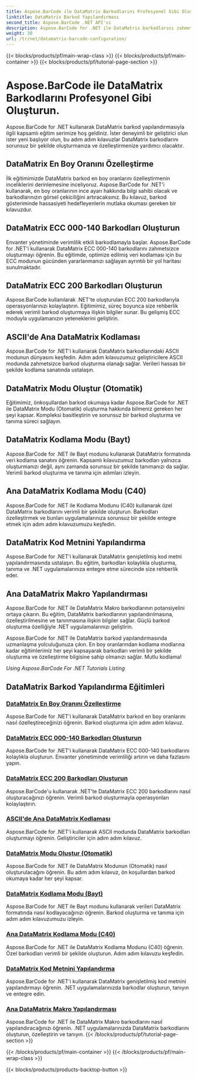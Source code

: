 ```yaml
---
title: Aspose.BarCode ile DataMatrix Barkodlarını Profesyonel Gibi Oluşturun.
linktitle: DataMatrix Barkod Yapılandırması
second_title: Aspose.BarCode .NET API'si
description: Aspose.BarCode for .NET ile DataMatrix barkodlarını zahmetsizce oluşturun. En boy oranlarını, ECC modlarını, kodlamayı ve daha fazlasını özelleştirin. Barkod oluşturmada verimliliği artırın.
weight: 30
url: /tr/net/datamatrix-barcode-configuration/
---
```


{{< blocks/products/pf/main-wrap-class >}}
{{< blocks/products/pf/main-container >}}
{{< blocks/products/pf/tutorial-page-section >}}

# Aspose.BarCode ile DataMatrix Barkodlarını Profesyonel Gibi Oluşturun.



Aspose.BarCode for .NET kullanarak DataMatrix barkod yapılandırmasıyla ilgili kapsamlı eğitim serimize hoş geldiniz. İster deneyimli bir geliştirici olun ister yeni başlıyor olun, bu adım adım kılavuzlar DataMatrix barkodlarını sorunsuz bir şekilde oluşturmanıza ve özelleştirmenize yardımcı olacaktır.

## DataMatrix En Boy Oranını Özelleştirme

İlk eğitimimizde DataMatrix barkod en boy oranlarını özelleştirmenin inceliklerini derinlemesine inceliyoruz. Aspose.BarCode for .NET'i kullanarak, en boy oranlarının ince ayarı hakkında bilgi sahibi olacak ve barkodlarınızın görsel çekiciliğini artıracaksınız. Bu kılavuz, barkod gösteriminde hassasiyeti hedefleyenlerin mutlaka okuması gereken bir kılavuzdur.

## DataMatrix ECC 000-140 Barkodları Oluşturun

Envanter yönetiminde verimlilik etkili barkodlamayla başlar. Aspose.BarCode for .NET'i kullanarak DataMatrix ECC 000-140 barkodlarını zahmetsizce oluşturmayı öğrenin. Bu eğitimde, optimize edilmiş veri kodlaması için bu ECC modunun gücünden yararlanmanızı sağlayan ayrıntılı bir yol haritası sunulmaktadır.

## DataMatrix ECC 200 Barkodları Oluşturun

Aspose.BarCode kullanılarak .NET'te oluşturulan ECC 200 barkodlarıyla operasyonlarınızı kolaylaştırın. Eğitimimiz, süreç boyunca size rehberlik ederek verimli barkod oluşturmaya ilişkin bilgiler sunar. Bu gelişmiş ECC moduyla uygulamanızın yeteneklerini geliştirin.

## ASCII'de Ana DataMatrix Kodlaması

Aspose.BarCode for .NET'i kullanarak DataMatrix barkodlarındaki ASCII modunun dünyasını keşfedin. Adım adım kılavuzumuz geliştiricilere ASCII modunda zahmetsizce barkod oluşturma olanağı sağlar. Verileri hassas bir şekilde kodlama sanatında ustalaşın.

## DataMatrix Modu Oluştur (Otomatik)

Eğitimimiz, önkoşullardan barkod okumaya kadar Aspose.BarCode for .NET ile DataMatrix Modu (Otomatik) oluşturma hakkında bilmeniz gereken her şeyi kapsar. Kompleksi basitleştirin ve sorunsuz bir barkod oluşturma ve tanıma süreci sağlayın.

## DataMatrix Kodlama Modu (Bayt)

Aspose.BarCode for .NET ile Bayt modunu kullanarak DataMatrix formatında veri kodlama sanatını öğrenin. Kapsamlı kılavuzumuz barkodları yalnızca oluşturmanızı değil, aynı zamanda sorunsuz bir şekilde tanımanızı da sağlar. Verimli barkod oluşturma ve tanıma için adımları izleyin.

## Ana DataMatrix Kodlama Modu (C40)

Aspose.BarCode for .NET ile Kodlama Modunu (C40) kullanarak özel DataMatrix barkodlarını verimli bir şekilde oluşturun. Barkodları özelleştirmek ve bunları uygulamalarınıza sorunsuz bir şekilde entegre etmek için adım adım kılavuzumuzu keşfedin.

## DataMatrix Kod Metnini Yapılandırma

Aspose.BarCode for .NET'i kullanarak DataMatrix genişletilmiş kod metni yapılandırmasında ustalaşın. Bu eğitim, barkodları kolaylıkla oluşturma, tanıma ve .NET uygulamalarınıza entegre etme sürecinde size rehberlik eder.

## Ana DataMatrix Makro Yapılandırması

Aspose.BarCode for .NET ile DataMatrix Makro barkodlarının potansiyelini ortaya çıkarın. Bu eğitim, DataMatrix barkodlarının yapılandırılmasına, özelleştirilmesine ve tanınmasına ilişkin bilgiler sağlar. Güçlü barkod oluşturma özelliğiyle .NET uygulamalarınızı geliştirin.

Aspose.BarCode for .NET ile DataMatrix barkod yapılandırmasında uzmanlaşma yolculuğunuza çıkın. En boy oranlarından kodlama modlarına kadar eğitimlerimiz her şeyi kapsayarak barkodları verimli bir şekilde oluşturma ve özelleştirme bilgisine sahip olmanızı sağlar. Mutlu kodlama!

*Using Aspose.BarCode For .NET Tutorials Listing*
## DataMatrix Barkod Yapılandırma Eğitimleri
### [DataMatrix En Boy Oranını Özelleştirme](./datamatrix-aspect-ratio-customization/)
Aspose.BarCode for .NET'i kullanarak DataMatrix barkod en boy oranlarını nasıl özelleştireceğinizi öğrenin. Barkod oluşturma için adım adım kılavuz.
### [DataMatrix ECC 000-140 Barkodları Oluşturun](./datamatrix-ecc-000-140-configuration/)
Aspose.BarCode for .NET'i kullanarak DataMatrix ECC 000-140 barkodlarını kolaylıkla oluşturun. Envanter yönetiminde verimliliği artırın ve daha fazlasını yapın.
### [DataMatrix ECC 200 Barkodları Oluşturun](./datamatrix-ecc-200-configuration/)
Aspose.BarCode'u kullanarak .NET'te DataMatrix ECC 200 barkodlarını nasıl oluşturacağınızı öğrenin. Verimli barkod oluşturmayla operasyonları kolaylaştırın.
### [ASCII'de Ana DataMatrix Kodlaması](./datamatrix-encoding-mode-ascii/)
Aspose.BarCode for .NET'i kullanarak ASCII modunda DataMatrix barkodları oluşturmayı öğrenin. Geliştiriciler için adım adım kılavuz.
### [DataMatrix Modu Oluştur (Otomatik)](./datamatrix-encoding-mode-auto/)
Aspose.BarCode for .NET ile DataMatrix Modunun (Otomatik) nasıl oluşturulacağını öğrenin. Bu adım adım kılavuz, ön koşullardan barkod okumaya kadar her şeyi kapsar.
### [DataMatrix Kodlama Modu (Bayt)](./datamatrix-encoding-mode-bytes/)
Aspose.BarCode for .NET ile Bayt modunu kullanarak verileri DataMatrix formatında nasıl kodlayacağınızı öğrenin. Barkod oluşturma ve tanıma için adım adım kılavuzumuzu izleyin.
### [Ana DataMatrix Kodlama Modu (C40)](./datamatrix-encoding-mode-c40/)
Aspose.BarCode for .NET ile DataMatrix Kodlama Modunu (C40) öğrenin. Özel barkodları verimli bir şekilde oluşturun. Adım adım kılavuzu keşfedin.
### [DataMatrix Kod Metnini Yapılandırma](./datamatrix-extended-code-text-configuration/)
Aspose.BarCode for .NET'i kullanarak DataMatrix genişletilmiş kod metnini yapılandırmayı öğrenin. .NET uygulamalarınızda barkodlar oluşturun, tanıyın ve entegre edin.
### [Ana DataMatrix Makro Yapılandırması](./datamatrix-macro-configuration/)
Aspose.BarCode for .NET ile DataMatrix Makro barkodlarını nasıl yapılandıracağınızı öğrenin. .NET uygulamalarınızda DataMatrix barkodlarını oluşturun, özelleştirin ve tanıyın.
{{< /blocks/products/pf/tutorial-page-section >}}

{{< /blocks/products/pf/main-container >}}
{{< /blocks/products/pf/main-wrap-class >}}

{{< blocks/products/products-backtop-button >}}

